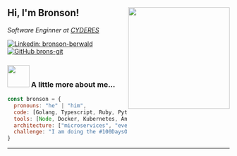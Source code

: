 <h2> Hi, I'm Bronson! 
<img align='right' src="https://camo.githubusercontent.com/3b7c592ede97b6138ffd4b1cc1541c2f3b11fd39/687474703a2f2f33312e6d656469612e74756d626c722e636f6d2f31376665613932306666333665663466356238373764353231366137616164392f74756d626c725f6d6f39786a65387a5a34317163626975666f315f313238302e676966" width="230"></h2>
<p><em>Software Enginner at <a href="https://cyderes.com">CYDERES </a>
</em></p>

[![Linkedin: bronson-berwald](https://img.shields.io/badge/-bronsonberwald-blue?style=flat-square&logo=Linkedin&logoColor=white&link=https://www.linkedin.com/in/bronson-berwald/)](https://www.linkedin.com/in/bronson-berwald/)
[![GitHub brons-git](https://img.shields.io/github/followers/brons-git?label=follow&style=social)](https://github.com/brons-git)


### <img src="https://media.giphy.com/media/MaI6BylfjAkDkfk4OC/giphy.gif" width="50"> A little more about me...  

```javascript
const bronson = {
  pronouns: "he" | "him",
  code: [Golang, Typescript, Ruby, Python],
  tools: [Node, Docker, Kubernetes, Angular, React],
  architecture: ["microservices", "event-driven", "design system pattern"],
  challenge: "I am doing the #100DaysOfCode challenge focused on react and typescript"
}
```


---
